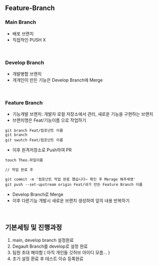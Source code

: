 ## Feature-Branch
### Main Branch
* 배포 브랜치
* 직접적인 PUSH X

<br />

### Develop Branch
* 개발병합 브랜치
* 개개인이 만든 기능은 Develop Branch에 Merge

<br />

### Feature Branch
* 기능개발 브랜치: 개발자 로컬 저장소에서 관리, 새로운 기능을 구현하는 브랜치
* 브랜치명은 Feat/기능이름 으로 작업하기
~~~
git branch Feat/컴포넌트 이름
git branch
git swutch Feat/컴포넌트 이름
~~~
* 이후 원격저장소로 Push하여 PR
~~~
touch Theo.파일이름

// 작업 완료 후

git commit -m '컴포넌트 작업 완료 헀습니다~ 확인 후 Merage 해주세영'
git push --set-upstream origin Feat/내가 만든 Feature Branch 이름
~~~
* Develop Branch로 Merge
* 이후 다른기능 개발시 새로운 브랜치 생성하여 앞의 내용 반복하기

<br />

## 기본세팅 및 진행과정
1. main, develop branch 설정완료
2. Degault Branch를 develop로 설정 완료
3. 팀원 초대 해야함 ( 아직 개인들 깃허브 아이디 모름... )
4. 초기 설정 환료 후 테스트 이슈 등록완료

<br />
